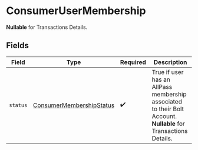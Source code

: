 # ConsumerUserMembership

**Nullable** for Transactions Details.



## Fields

| Field                                                                                                           | Type                                                                                                            | Required                                                                                                        | Description                                                                                                     |
| --------------------------------------------------------------------------------------------------------------- | --------------------------------------------------------------------------------------------------------------- | --------------------------------------------------------------------------------------------------------------- | --------------------------------------------------------------------------------------------------------------- |
| `status`                                                                                                        | [ConsumerMembershipStatus](../../models/shared/consumermembershipstatus.md)                                     | :heavy_check_mark:                                                                                              | True if user has an AllPass membership associated to their Bolt Account. **Nullable** for Transactions Details. |